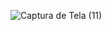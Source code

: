 ![Captura de Tela (11)](https://github.com/user-attachments/assets/273bbbaf-89f4-461d-a7ca-587d508e3b50)
